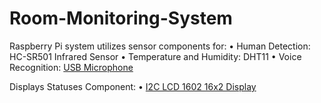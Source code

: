# Room-Monitoring-System

Raspberry Pi system utilizes sensor components for:
• Human Detection:          HC-SR501 Infrared Sensor
• Temperature and Humidity: DHT11
• Voice Recognition:        [USB Microphone](https://www.amazon.com/Lavalier-Microphone-Cardioid-Condenser-Computer/dp/B077VNGVL2/ref=pd_ybh_a_8?_encoding=UTF8&psc=1&refRID=18VM48AZ7PSBNT502Z4J&smid=A2AN59XOQCTDYD)

Displays Statuses Component:
• [I2C LCD 1602 16x2 Display](https://www.amazon.com/Interface-Characters-Display-Monitor-Compatible/dp/B07PFBDDYB/)
